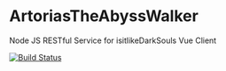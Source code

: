 # ArtoriasTheAbyssWalker
Node JS RESTful Service for isitlikeDarkSouls Vue Client

[![Build Status](https://travis-ci.org/mazarag2/ArtoriasTheAbyssWalker.svg?branch=master)](https://travis-ci.org/mazarag2/ArtoriasTheAbyssWalker)



